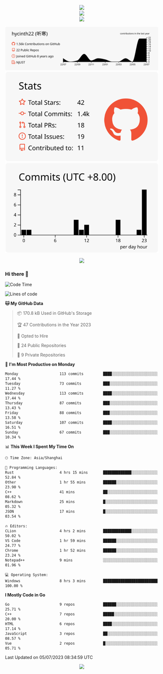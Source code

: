 <div align="center"> <img src="https://metrics.lecoq.io/hycinth22?template=classic&config.timezone=Asia%2FShanghai"> </div>

<div align="center"> <img src="https://github-readme-stats.vercel.app/api/top-langs/?username=hycinth22&hide_title=true&hide_border=true&layout=compact&langs_count=6&text_color=000&icon_color=fff&bg_color=0,52fa5a,4dfcff,c64dff&theme=graywhite" /> </div>

<div align="center"> <img src="https://github-profile-trophy.vercel.app/?username=hycinth22" /> </div>

<div align="center">
 
![](https://raw.githubusercontent.com/hycinth22/hycinth22/main/profile-summary-card-output/swift/0-profile-details.svg)
![](https://raw.githubusercontent.com/hycinth22/hycinth22/main/profile-summary-card-output/swift/3-stats.svg) ![](https://raw.githubusercontent.com/hycinth22/hycinth22/main/profile-summary-card-output/swift/4-productive-time.svg)

</div>

<div align="center"> <img src="https://github-readme-streak-stats.herokuapp.com/?user=hycinth22" /> </div>


### Hi there 👋

<!--
**pinelliar/pinelliar** is a ✨ _special_ ✨ repository because its `README.md` (this file) appears on your GitHub profile.

Here are some ideas to get you started:

- 🔭 I’m currently working on ...
- 🌱 I’m currently learning ...
- 👯 I’m looking to collaborate on ...
- 🤔 I’m looking for help with ...
- 💬 Ask me about ...
- 📫 How to reach me: ...
- 😄 Pronouns: ...
- ⚡ Fun fact: ...
-->

<!--START_SECTION:waka-->
![Code Time](http://img.shields.io/badge/Code%20Time-1%2C084%20hrs%2015%20mins-blue)

![Lines of code](https://img.shields.io/badge/From%20Hello%20World%20I%27ve%20Written-1.3%20million%20lines%20of%20code-blue)

**🐱 My GitHub Data** 

> 📦 170.8 kB Used in GitHub's Storage 
 > 
> 🏆 47 Contributions in the Year 2023
 > 
> 💼 Opted to Hire
 > 
> 📜 24 Public Repositories 
 > 
> 🔑 9 Private Repositories 
 > 
📅 **I'm Most Productive on Monday** 

```text
Monday                   113 commits         ████░░░░░░░░░░░░░░░░░░░░░   17.44 % 
Tuesday                  73 commits          ███░░░░░░░░░░░░░░░░░░░░░░   11.27 % 
Wednesday                113 commits         ████░░░░░░░░░░░░░░░░░░░░░   17.44 % 
Thursday                 87 commits          ███░░░░░░░░░░░░░░░░░░░░░░   13.43 % 
Friday                   88 commits          ███░░░░░░░░░░░░░░░░░░░░░░   13.58 % 
Saturday                 107 commits         ████░░░░░░░░░░░░░░░░░░░░░   16.51 % 
Sunday                   67 commits          ███░░░░░░░░░░░░░░░░░░░░░░   10.34 % 
```


📊 **This Week I Spent My Time On** 

```text
🕑︎ Time Zone: Asia/Shanghai

💬 Programming Languages: 
Rust                     4 hrs 15 mins       █████████████░░░░░░░░░░░░   52.84 % 
Other                    1 hr 55 mins        ██████░░░░░░░░░░░░░░░░░░░   23.90 % 
C++                      41 mins             ██░░░░░░░░░░░░░░░░░░░░░░░   08.62 % 
Markdown                 25 mins             █░░░░░░░░░░░░░░░░░░░░░░░░   05.32 % 
JSON                     17 mins             █░░░░░░░░░░░░░░░░░░░░░░░░   03.54 % 

🔥 Editors: 
CLion                    4 hrs 2 mins        █████████████░░░░░░░░░░░░   50.02 % 
VS Code                  1 hr 59 mins        ██████░░░░░░░░░░░░░░░░░░░   24.77 % 
Chrome                   1 hr 52 mins        ██████░░░░░░░░░░░░░░░░░░░   23.24 % 
Notepad++                9 mins              ░░░░░░░░░░░░░░░░░░░░░░░░░   01.96 % 

💻 Operating System: 
Windows                  8 hrs 3 mins        █████████████████████████   100.00 % 
```

**I Mostly Code in Go** 

```text
Go                       9 repos             ██████░░░░░░░░░░░░░░░░░░░   25.71 % 
C++                      7 repos             █████░░░░░░░░░░░░░░░░░░░░   20.00 % 
HTML                     6 repos             ████░░░░░░░░░░░░░░░░░░░░░   17.14 % 
JavaScript               3 repos             ██░░░░░░░░░░░░░░░░░░░░░░░   08.57 % 
Vue                      2 repos             █░░░░░░░░░░░░░░░░░░░░░░░░   05.71 % 
```




 Last Updated on 05/07/2023 08:34:59 UTC
<!--END_SECTION:waka-->


<div align="center">
 
![](https://github-readme-stats.vercel.app/api/wakatime?username=hycinth22&layout=compact&langs_count=10)

</div>
